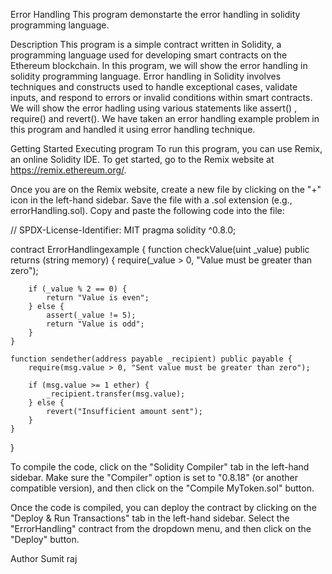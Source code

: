 Error Handling
This program demonstarte the error handling in solidity programming language.

Description
This program is a simple contract written in Solidity, a programming language used for developing smart contracts on the Ethereum blockchain. In this program, we will show the error handling in solidity programming language. Error handling in Solidity involves techniques and constructs used to handle exceptional cases, validate inputs, and respond to errors or invalid conditions within smart contracts. We will show the error hadling using various statements like assert() , require() and revert(). We have taken an  error handling example problem in this program and handled it using error handling technique.

Getting Started
Executing program
To run this program, you can use Remix, an online Solidity IDE. To get started, go to the Remix website at https://remix.ethereum.org/.

Once you are on the Remix website, create a new file by clicking on the "+" icon in the left-hand sidebar. Save the file with a .sol extension (e.g., errorHandling.sol). Copy and paste the following code into the file:

// SPDX-License-Identifier: MIT
pragma solidity ^0.8.0;

contract ErrorHandlingexample {
    function checkValue(uint _value) public  returns (string memory) {
        require(_value > 0, "Value must be greater than zero");

        if (_value % 2 == 0) {
            return "Value is even";
        } else {
            assert(_value != 5);
            return "Value is odd";
        }
    }

    function sendether(address payable _recipient) public payable {
        require(msg.value > 0, "Sent value must be greater than zero");

        if (msg.value >= 1 ether) {
            _recipient.transfer(msg.value);
        } else {
            revert("Insufficient amount sent");
        }
    }
}


To compile the code, click on the "Solidity Compiler" tab in the left-hand sidebar. Make sure the "Compiler" option is set to "0.8.18" (or another compatible version), and then click on the "Compile MyToken.sol" button.

Once the code is compiled, you can deploy the contract by clicking on the "Deploy & Run Transactions" tab in the left-hand sidebar. Select the "ErrorHandling" contract from the dropdown menu, and then click on the "Deploy" button.

Author
Sumit raj

